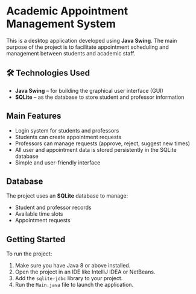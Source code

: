 #  Academic Appointment Management System

This is a desktop application developed using **Java Swing**. The main purpose of the project is to facilitate appointment scheduling and management between students and academic staff.

## 🛠 Technologies Used

- **Java Swing** – for building the graphical user interface (GUI)
- **SQLite** – as the database to store student and professor information

##  Main Features

- Login system for students and professors
- Students can create appointment requests
- Professors can manage requests (approve, reject, suggest new times)
- All user and appointment data is stored persistently in the SQLite database
- Simple and user-friendly interface

##  Database

The project uses an **SQLite** database to manage:
- Student and professor records
- Available time slots
- Appointment requests

##  Getting Started

To run the project:

1. Make sure you have Java 8 or above installed.
2. Open the project in an IDE like IntelliJ IDEA or NetBeans.
3. Add the `sqlite-jdbc` library to your project.
4. Run the `Main.java` file to launch the application.

